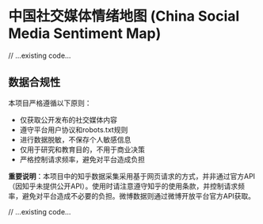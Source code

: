 # 中国社交媒体情绪地图 (China Social Media Sentiment Map)

// ...existing code...

## 数据合规性

本项目严格遵循以下原则：
- 仅获取公开发布的社交媒体内容
- 遵守平台用户协议和robots.txt规则
- 进行数据脱敏，不保存个人敏感信息
- 仅用于研究和教育目的，不用于商业决策
- 严格控制请求频率，避免对平台造成负担

**重要说明**：本项目中的知乎数据采集采用基于网页请求的方式，并非通过官方API（因知乎未提供公开API）。使用时请注意遵守知乎的使用条款，并控制请求频率，避免对平台造成不必要的负担。微博数据则通过微博开放平台官方API获取。

// ...existing code...